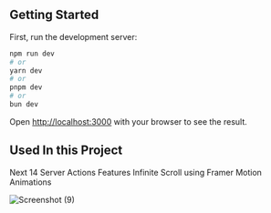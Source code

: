 
## Getting Started

First, run the development server:

```bash
npm run dev
# or
yarn dev
# or
pnpm dev
# or
bun dev
```

Open [http://localhost:3000](http://localhost:3000) with your browser to see the result.

## Used In this Project
Next 14 Server Actions Features
Infinite Scroll using Framer Motion Animations 

![Screenshot (9)](https://github.com/aliallam98/Next-Infinti-Scroll/assets/143597465/dc1c3ab7-c51c-44da-a271-3533108c1aea)

